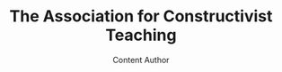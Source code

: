 ---
layout: leaf-node
title: "The Association for Constructivist Teaching"
title-url: "https://sites.google.com/site/assocforconstructteaching/"
author: Content Author
groups: pedagogical-styles
categories: constructionism
topics: conferences-journals-and-books
summary: >
    This is the landing page for the Association for Constructivist Teaching.  The Association
    has a conference.  As of April 20, 2017, the 2017 conference was still accepting submissions.
    The organization mission is to further teaching using constructivism as a scientific theory.
    Membership is open to anyone in the field of education. The 2017 conference page is here:
    https://sites.google.com/site/assocforconstructteaching/2017-act-conference
cite: >
    The Association for Constructivist Teaching. (2017, April, 20) Retrieved
    from: https://sites.google.com/site/assocforconstructteaching/
pub-date: 2017-04-20
added-date: 2017-04-20
resource-type: external-page
---